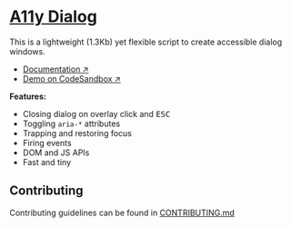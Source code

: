 # [A11y Dialog](https://a11y-dialog.netlify.app)

This is a lightweight (1.3Kb) yet flexible script to create accessible dialog windows.

- [Documentation ↗](https://a11y-dialog.netlify.app)
- [Demo on CodeSandbox ↗](https://codesandbox.io/s/a11y-dialog-v7-pnwqu)

**Features:**

- Closing dialog on overlay click and <kbd>ESC</kbd>
- Toggling `aria-*` attributes
- Trapping and restoring focus
- Firing events
- DOM and JS APIs
- Fast and tiny

## Contributing

Contributing guidelines can be found in [CONTRIBUTING.md](https://github.com/KittyGiraudel/a11y-dialog/blob/main/CONTRIBUTING.md)
